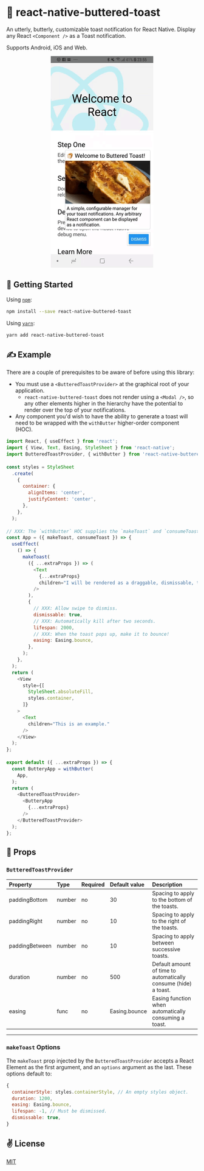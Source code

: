 # 🍞 react-native-buttered-toast
An utterly, butterly, customizable toast notification for React Native. Display any React `<Component />` as a Toast notification.

Supports Android, iOS and Web.

<p align="center">
  <img src="./bin/out.gif" alt="react-native-buttered-toast" width="270" height="556">
</p>

## 🚀 Getting Started

Using [`npm`]():

```sh
npm install --save react-native-buttered-toast
```

Using [`yarn`]():

```sh
yarn add react-native-buttered-toast
```

## ✍️ Example

There are a couple of prerequisites to be aware of before using this library:

  - You must use a `<ButteredToastProvider>` at the graphical root of your application.
    - `react-native-buttered-toast` does not render using a `<Modal />`, so any other elements higher in the hierarchy have the potential to render over the top of your notifications.
  - Any component you'd wish to have the ability to generate a toast will need to be wrapped with the `withButter` higher-order component (HOC).

```javascript
import React, { useEffect } from 'react';
import { View, Text, Easing, StyleSheet } from 'react-native';
import ButteredToastProvider, { withButter } from 'react-native-buttered-toast';

const styles = StyleSheet
  .create(
    {
      container: {
        alignItems: 'center',
        justifyContent: 'center',
      },
    },
  );

// XXX: The `withButter` HOC supplies the `makeToast` and `consumeToast` props, used to show and dismiss toasts respectively.
const App = ({ makeToast, consumeToast }) => {
  useEffect(
    () => {
      makeToast(
        ({ ...extraProps }) => (
          <Text
            {...extraProps}
            children="I will be rendered as a draggable, dismissable, toast!"
          />
        ),
        {
          // XXX: Allow swipe to dismiss.
          dismissable: true,
          // XXX: Automatically kill after two seconds.
          lifespan: 2000,
          // XXX: When the toast pops up, make it to bounce!
          easing: Easing.bounce,
        },
      );
    },
  );
  return (
    <View
      style={[
        StyleSheet.absoluteFill,
        styles.container,
      ]}
    >
      <Text
        children="This is an example."
      />
    </View>
  );
};

export default ({ ...extraProps }) => {
  const ButteryApp = withButter(
    App,
  );
  return (
    <ButteredToastProvider>
      <ButteryApp
        {...extraProps}
      />
    </ButteredToastProvider>
  );
};

```

## 📌 Props

### `ButteredToastProvider`

Property | Type | Required | Default value | Description
:--- | :--- | :--- | :--- | :---
paddingBottom|number|no|30| Spacing to apply to the bottom of the toasts.
paddingRight|number|no|10| Spacing to apply to the right of the toasts.
paddingBetween|number|no|10| Spacing to apply between successive toasts.
duration|number|no|500| Default amount of time to automatically consume (hide) a toast.
easing|func|no|Easing.bounce| Easing function when automatically consuming a toast.
-----

### `makeToast` Options

The `makeToast` prop injected by the `ButteredToastProvider` accepts a React Element as the first argument, and an `options` argument as the last. These options default to:

```javascript
{
  containerStyle: styles.containerStyle, // An empty styles object.
  duration: 1200,
  easing: Easing.bounce,
  lifespan: -1, // Must be dismissed.
  dismissable: true,
}
```

## ✌️ License
[MIT](https://opensource.org/licenses/MIT)
